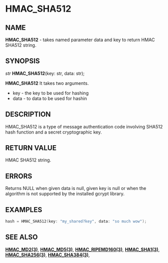 # HMAC_SHA512

## NAME

**HMAC_SHA512** - takes named parameter data and key to return HMAC SHA512 string.
## SYNOPSIS

*str* **HMAC_SHA512**(key: str, data: str);

**HMAC_SHA512** It takes two arguments.

- key - the key to be used for hashing
- data - to data to be used for hashin

## DESCRIPTION

HMAC_SHA512 is a type of message authentication code involving SHA512 hash function and a secret cryptographic key.


## RETURN VALUE

HMAC SHA512 string.

## ERRORS

Returns NULL when given data is null, given key is null or when the algorithm is not supported by the installed gcrypt library.

## EXAMPLES

```cpp
hash = HMAC_SHA512(key: "my_shared?key", data: "so much wow");
```

## SEE ALSO

**[HMAC_MD2(3)](HMAC_MD2.md)**,
**[HMAC_MD5(3)](HMAC_MD5.md)**,
**[HMAC_RIPEMD160(3)](HMAC_RIPEMD160.md)**,
**[HMAC_SHA1(3)](HMAC_SHA1.md)**,
**[HMAC_SHA256(3)](HMAC_SHA256.md)**,
**[HMAC_SHA384(3)](HMAC_SHA384.md)**,
